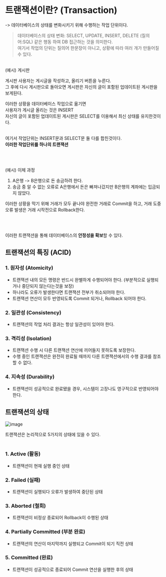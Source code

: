 # 트랜잭션이란? (Transaction)
-> 데이터베이스의 상태를 변화시키기 위해 수행하는 작업 단위이다.
> 데이터베이스의 상태 변화: SELECT, UPDATE, INSERT, DELETE (질의어:SQL) 같은 행동 하여 DB 접근하는 것을 의미한다. </br>
> 여기서 작업의 단위는 질의어 한문장이 아니고, 상황에 따라 여러 개가 만들어질 수 있다. </br>

</br>
(예시) 게시판 </br>

게시판 사용자는 게시글을 작성하고, 올리기 버튼을 누른다. </br>
그 후에 다시 게시판으로 돌아오면 게시판은 자신의 글이 포함된 업데이트된 게시판을 보게된다. </br>

이러한 상황을 데이터베이스 작업으로 옮기면 </br>
사용자가 게시글 올리는 것은 INSERT </br> 
자신의 글이 포함된 업데이트된 게시판은 SELECT를 이용해서 최신 상태를 유지한것이다. </br> </br>

여기서 작업단위는 INSERT문과 SELECT문 둘 다를 합친것이다. </br>
**이러한 작업단위를 하나의 트랜잭션** 

</br></br>

(예시) 이체 과정 </br>
1. A은행 -> B은행으로 돈 송금하려 한다.
2. 송금 중 알 수 없는 오류로 A은행에서 돈은 빠져나갔지만 B은행의 계좌에는 입금되지 않았다. </br>

이러한 상황을 막기 위해 거래가 모두 끝나야 완전한 거래로 Commit을 하고, 거래 도중 오류 발생은 거래 시작전으로 Rollback한다.

</br> </br>

이러한 트랜잭션을 통해 데이터베이스의 **안정성을 확보**할 수 있다.

## 트랜잭션의 특징 (ACID)
### 1. 원자성 (Atomicity)
- 트랜잭션 내의 모든 명령은 반드시 완별하게 수행되어야 한다. (부분적으로 실행되거나 중단되지 않는다는것을 보장)
- 하나라도 오류가 발생한다면 트랜잭션 전부가 취소되어야 한다.
- 트랜잭션 연산이 모두 반영되도록 Commit 되거나, Rollback 되어야 한다.
### 2. 일관성 (Consistency)
- 트랜잭션의 작업 처리 결과는 항상 일관성이 있어야 한다. 
### 3. 격리성 (Isolation)
- 트랜잭션 수행 시 다른 트랜잭션 연산에 끼어들지 못하도록 보장한다.
- 수행 중인 트랜잭션은 완전히 완료될 때까지 다른 트랜잭션에서의 수행 결과를 참조할 수 없다.
### 4. 지속성 (Durability)
- 트랜잭션이 성공적으로 완료됐을 경우, 시스템이 고장나도 영구적으로 반영되어야 한다.


## 트랜잭션의 상태 
![image](https://user-images.githubusercontent.com/58407737/212549927-0095caae-5f7d-4c83-8040-72e0cbc67ad6.png)

트랜잭션은 논리적으로 5가지의 상태에 있을 수 있다. </br> </br>

### 1. Active (활동)
- 트랜잭션이 현재 실행 중인 상태
### 2. Failed (실패)
- 트랜잭션이 실행되다 오류가 발생하여 중단된 상태
### 3. Aborted (철회)
- 트랜잭션이 비정상 종료되어 Rollback이 수행된 상태
### 4. Partially Committed (부분 완료)
- 트랜잭션의 연산이 마지막까지 실행되고 Commit이 되기 직전 상태
### 5. Committed (완료)
- 트랜잭션이 성공적으로 종료되어 Commit 연산을 실행한 후의 상태
